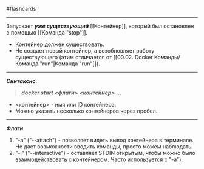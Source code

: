 #flashcards
***
Запускает ***уже существующий*** [[Контейнер]], который был остановлен с помощью [[Команда "stop"]].
- Контейнер должен существовать.
- Не создает новый контейнер, а возобновляет работу существующего (этим отличается от [[00.02. Docker Команды/Команда "run"|Команда "run"]]).
***
***Синтаксис***:
>***docker start <флаги> <контейнер> ...***
- <контейнер> - имя или ID контейнера.
- Можно указать несколько контейнеров через пробел.
***
***Флаги***:
1. "-a" ("--attach") - позволяет видеть вывод контейнера в терминале.
	Не дает возможности вводить команды, просто можем наблюдать.
2. "-i" ("--interactive") - оставляет STDIN открытым, чтобы можно было взаимодействовать с контейнером.
	Часто используется с "-a").
<!--SR:!2025-10-09,3,210-->
